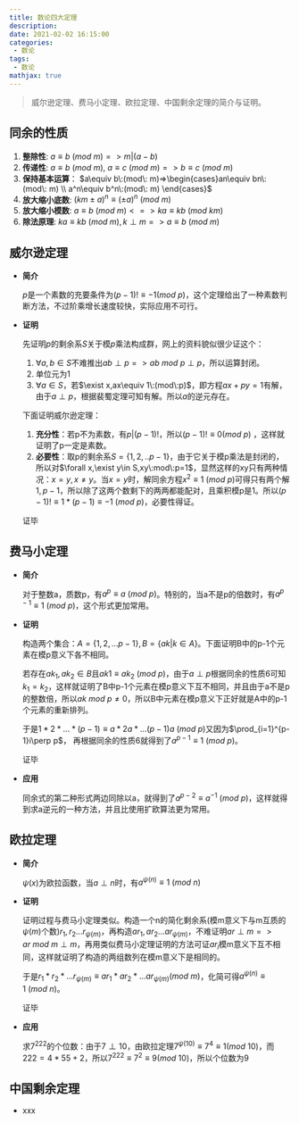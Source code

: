```yaml
---
title: 数论四大定理
description: 
date: 2021-02-02 16:15:00
categories:
 - 数论
tags:
 - 数论
mathjax: true
---
```

> 威尔逊定理、费马小定理、欧拉定理、中国剩余定理的简介与证明。

<!--more-->

## 同余的性质

1. **整除性**:  $a\equiv b\:(mod\: m)=>m|(a-b)$
2. **传递性**:  $a\equiv b\:(mod\: m),\: a\equiv c\:(mod\: m)=>b\equiv c\:(mod\: m)$
3. **保持基本运算**：  $a\equiv b\:(mod\: m)=>\begin{cases}an\equiv bn\:(mod\: m) \\ a^n\equiv b^n\:(mod\: m)
\end{cases}$
4. **放大缩小底数**: $(km\pm a)^n\equiv (\pm a)^n\:(mod\: m)$
5. **放大缩小模数**: $a\equiv b\:(mod\: m)<=>ka\equiv kb\:(mod\: km)$
6. **除法原理**: $ka\equiv kb\:(mod\: m),k\perp m=>a\equiv b\:(mod\: m)$

## 威尔逊定理

- **简介**
  
  $p$是一个素数的充要条件为$(p-1)!\equiv -1(mod\: p)$，这个定理给出了一种素数判断方法，不过阶乘增长速度较快，实际应用不可行。

- **证明**
  
  先证明$p$的剩余系$S$关于模$p$乘法构成群，网上的资料貌似很少证这个：

  1. $\forall a,b\in S$不难推出$ab\perp p=>ab\:mod\:p\perp p$，所以运算封闭。
  2. 单位元为1
  3. $\forall a\in S$，若$\exist x,ax\equiv 1\:(mod\:p)$，即方程$ax+py=1$有解，由于$a\perp p$，根据裴蜀定理可知有解。所以$a$的逆元存在。
   
  下面证明威尔逊定理：
  
  1. **充分性**：若p不为素数，有$p|(p-1)!$，所以$(p-1)!\equiv 0(mod\: p)$ ，这样就证明了p一定是素数。
  2. **必要性**：取p的剩余系$S=\{1,2,..p-1 \}$，由于它关于模p乘法是封闭的，所以对$\forall x,\exist y\in S,xy\:mod\:p=1$，显然这样的xy只有两种情况：$x=y,x\neq y$。当$x=y$时，解同余方程$x^2\equiv 1\:(mod\:p)$可得只有两个解$1,p-1$，所以除了这两个数剩下的两两都能配对，且乘积模p是1。所以$(p-1)!\equiv 1*(p-1) \equiv -1\:(mod\: p)$，必要性得证。
   
  证毕
   
## 费马小定理
- **简介**

  对于整数a，质数p，有$a^p\equiv a\:(mod\: p)$。特别的，当a不是p的倍数时，有$a^{p-1}\equiv 1\:(mod\: p)$，这个形式更加常用。

- **证明**

  构造两个集合：$A=\{ 1,2,...p-1\},B=\{ ak|k\in A\}$。下面证明B中的p-1个元素在模p意义下各不相同。

  若存在$ak_1,ak_2\in B$且$ak1\equiv ak_2\:(mod\: p)$，由于$a\perp p$根据同余的性质6可知$k_1=k_2$，这样就证明了B中p-1个元素在模p意义下互不相同，并且由于a不是p的整数倍，所以$ak\: mod\: p\neq 0$，所以B中元素在模p意义下正好就是A中的p-1个元素的重新排列。

  于是$1*2*...*(p-1)\equiv a*2a*...(p-1)a\:(mod\: p)$又因为$\prod_{i=1}^{p-1}i\perp p$， 再根据同余的性质6就得到了$a^{p-1}\equiv 1\:(mod\: p)$。

  证毕

- **应用**
  
  同余式的第二种形式两边同除以a，就得到了$a^{p-2}\equiv a^{-1}\:(mod\: p)$，这样就得到求a逆元的一种方法，并且比使用扩欧算法更为常用。

## 欧拉定理

- **简介**
  
  $\psi(x)$为欧拉函数，当$a\perp n$时，有$a^{\psi (n)}\equiv 1\: (mod \: n)$

- **证明**

  证明过程与费马小定理类似。构造一个n的简化剩余系(模m意义下与m互质的$\psi(m)$个数)$r_1,r_2...r_{\psi(m)}$，再构造$ar_1,ar_2...ar_{\psi(m)}$，不难证明$ar\perp m=>ar\:mod\: m\perp m$，再用类似费马小定理证明的方法可证$ar_i$模m意义下互不相同，这样就证明了构造的两组数列在模m意义下是相同的。

  于是$r_1*r_2*...r_{\psi(m)}\equiv ar_1*ar_2*...ar_{\psi(m)}(mod\:m)$，化简可得$a^{\psi (n)}\equiv 1\: (mod \: n)$。

  证毕

- **应用**
  
  求$7^{222}$的个位数：由于$7\perp 10$，由欧拉定理$7^{\psi(10)}\equiv 7^4\equiv 1(mod\:10)$，而$222=4*55+2$，所以$7^{222}\equiv 7^2\equiv 9(mod\:10)$，所以个位数为9

## 中国剩余定理

- xxx

